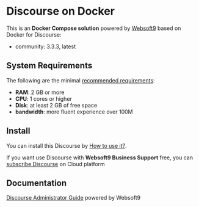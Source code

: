 # Discourse on Docker  

This is an **Docker Compose solution** powered by [Websoft9](https://www.websoft9.com) based on Docker for Discourse:


 - community:  3.3.3, latest


## System Requirements

The following are the minimal [recommended requirements](https://github.com/discourse/discourse/blob/main/docs/INSTALL.md#hardware-requirements):

* **RAM**: 2 GB or more
* **CPU**: 1 cores or higher
* **Disk**: at least 2 GB of free space
* **bandwidth**: more fluent experience over 100M  

## Install

You can install this Discourse by [How to use it?](https://github.com/Websoft9/docker-library#how-to-use-it).   

If you want use Discourse with **Websoft9 Business Support** free, you can [subscribe Discourse](https://www.websoft9.com/apps) on Cloud platform

## Documentation

[Discourse Administrator Guide](https://support.websoft9.com/docs/discourse) powered by Websoft9